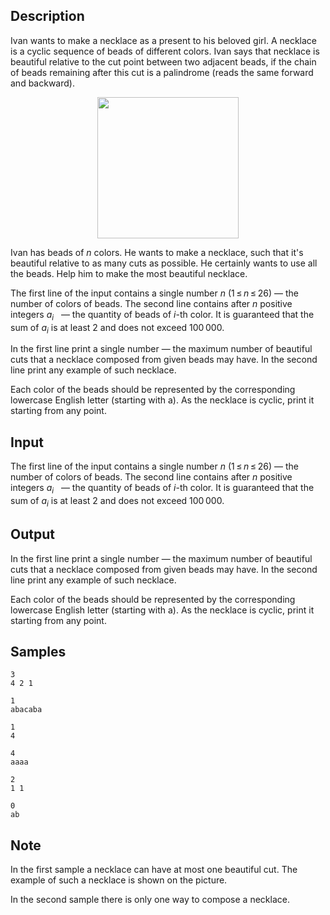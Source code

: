 ## Description

<div><p>Ivan wants to make a necklace as a present to his beloved girl. A <span class="tex-font-style-it">necklace</span> is a cyclic sequence of beads of different colors. Ivan says that necklace is <span class="tex-font-style-it">beautiful</span> relative to the cut point between two adjacent beads, if the chain of beads remaining after this cut is a palindrome (reads the same forward and backward).</p><center> <img class="tex-graphics" height="226px" src="./27693/file/iUtWGhlq.png" style="max-width: 100.0%;max-height: 100.0%;" width="226px"> </center><p>Ivan has beads of <span class="tex-span"><i>n</i></span> colors. He wants to make a necklace, such that it's beautiful relative to as many cuts as possible. He certainly wants to use all the beads. Help him to make the most beautiful necklace.</p></div><div class="input-specification"><p>The first line of the input contains a single number <span class="tex-span"><i>n</i></span> (<span class="tex-span">1 ≤ <i>n</i> ≤ 26</span>) — the number of colors of beads. The second line contains after <span class="tex-span"><i>n</i></span> positive integers <span class="tex-span"><i>a</i><sub class="lower-index"><i>i</i></sub></span> &nbsp; — the quantity of beads of <span class="tex-span"><i>i</i></span>-th color. It is guaranteed that the sum of <span class="tex-span"><i>a</i><sub class="lower-index"><i>i</i></sub></span> is at least 2 and does not exceed <span class="tex-span">100 000</span>.</p></div><div class="output-specification"><p>In the first line print a single number&nbsp;— the maximum number of beautiful cuts that a necklace composed from given beads may have. In the second line print any example of such necklace.</p><p>Each color of the beads should be represented by the corresponding lowercase English letter (starting with <span class="tex-font-style-tt">a</span>). As the necklace is cyclic, print it starting from any point.</p></div>


## Input

<p>The first line of the input contains a single number <span class="tex-span"><i>n</i></span> (<span class="tex-span">1 ≤ <i>n</i> ≤ 26</span>) — the number of colors of beads. The second line contains after <span class="tex-span"><i>n</i></span> positive integers <span class="tex-span"><i>a</i><sub class="lower-index"><i>i</i></sub></span> &nbsp; — the quantity of beads of <span class="tex-span"><i>i</i></span>-th color. It is guaranteed that the sum of <span class="tex-span"><i>a</i><sub class="lower-index"><i>i</i></sub></span> is at least 2 and does not exceed <span class="tex-span">100 000</span>.</p>


## Output

<p>In the first line print a single number&nbsp;— the maximum number of beautiful cuts that a necklace composed from given beads may have. In the second line print any example of such necklace.</p><p>Each color of the beads should be represented by the corresponding lowercase English letter (starting with <span class="tex-font-style-tt">a</span>). As the necklace is cyclic, print it starting from any point.</p>


## Samples

```input1
3
4 2 1

```

```output1
1
abacaba
```






```input2
1
4

```

```output2
4
aaaa

```






```input3
2
1 1

```

```output3
0
ab

```




## Note

<p>In the first sample a necklace can have at most one beautiful cut. The example of such a necklace is shown on the picture.</p><p>In the second sample there is only one way to compose a necklace.</p>

